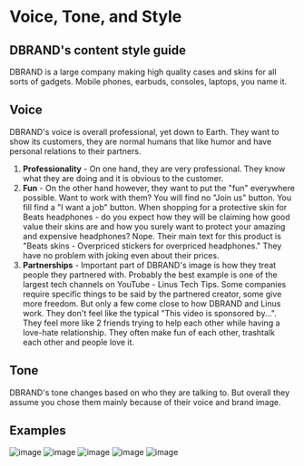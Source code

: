 # Voice, Tone, and Style

## DBRAND's content style guide

DBRAND is a large company making high quality cases and skins for all sorts of gadgets. Mobile phones, earbuds, consoles, laptops, you name it.

## Voice

DBRAND's voice is overall professional, yet down to Earth. They want to show its customers, they are normal humans that like humor and have personal relations to their partners.

1. **Professionality** - On one hand, they are very professional. They know what they are doing and it is obvious to the customer.
2. **Fun** - On the other hand however, they want to put the "fun" everywhere possible. Want to work with them? You will find no "Join us" button. You fill find a "I want a job" button. 
When shopping for a protective skin for Beats headphones - do you expect how they will be claiming how good value their skins are and how you surely want to protect your amazing and expensive headphones?
Nope. Their main text for this product is "Beats skins - Overpriced stickers for overpriced headphones." They have no problem with joking even about their prices.
3. **Partnerships** - Important part of DBRAND's image is how they treat people they partnered with. Probably the best example is one of the largest tech channels on YouTube - Linus Tech Tips. 
Some companies require specific things to be said by the partnered creator, some give more freedom. But only a few come close to how DBRAND and Linus work. They don't feel like the typical "This video is sponsored by...". They feel more like 2 friends trying to help each other while having a love-hate relationship. They often make fun of each other, trashtalk each other and people love it.

## Tone

DBRAND's tone changes based on who they are talking to. But overall they assume you chose them mainly because of their voice and brand image.

## Examples

![image](https://github.com/xJust3M/english-for-designers/assets/148856115/c788a6cf-38f8-417d-9475-7029149c1860)
![image](https://github.com/xJust3M/english-for-designers/assets/148856115/e347dae7-f859-4f1c-bb53-04590185009f)
![image](https://github.com/xJust3M/english-for-designers/assets/148856115/6f750e77-eb72-4ee9-9e95-69ac0a4410d6)
![image](https://github.com/xJust3M/english-for-designers/assets/148856115/04f685ca-6cfd-4726-a3ea-9f4cbd07fcfe)
![image](https://github.com/xJust3M/english-for-designers/assets/148856115/88ef3631-0882-40a6-814e-9fb59e065ebb)
